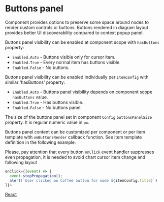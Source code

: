 # Buttons panel

Component provides options to preserve some space around nodes to render custom controls or buttons. Buttons rendered in diagram layout provides better UI discoverability compared to context popup panel.

Buttons panel visibility can be enabled at component scope with `hasButtons` property:
* `Enabled.Auto` - Buttons visible only for cursor item.
* `Enabled.True` - Every normal item has buttons visible.
* `Enabled.False` - No buttons.

Buttons panel visibility can be enabled individually per `ItemConfig` with similar 'hasButtons' property:
* `Enabled.Auto` - Buttons panel visibility depends on component scope `hasButtons` value.
* `Enabled.True` - Has buttons visible.
* `Enabled.False` - No buttons panel.

The size of the buttons panel set in component `Config` `buttonsPanelSize` property. It is regular numeric value in `px`.

Buttons panel content can be customized per component or per item template with `onButtonsRender` callback function. See item template definition in the following example:

Please, pay attention that every button `onClick` event handler suppresses even propagation, it is needed to avoid chart cursor item change and following layout

```JavaScript
onClick={(event) => {
  event.stopPropagation();
  alert(`User clicked on Coffee button for node ${itemConfig.title}`)
}}>
```

[React](../src/Samples/ButtonsPanel.js)
